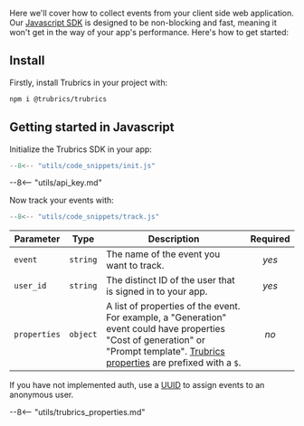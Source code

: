 Here we'll cover how to collect events from your client side web application. Our [Javascript SDK](https://www.npmjs.com/package/@trubrics/trubrics) is designed to be non-blocking and fast, meaning it won't get in the way of your app's performance. Here's how to get started:

## Install

Firstly, install Trubrics in your project with:

```bash
npm i @trubrics/trubrics
```


## Getting started in Javascript

Initialize the Trubrics SDK in your app:


``` ts
--8<-- "utils/code_snippets/init.js"
```

--8<-- "utils/api_key.md"


Now track your events with:

``` ts
--8<-- "utils/code_snippets/track.js"
```

| **Parameter** | **Type** | **Description** | **Required** |
|---|:---:|---|:---:|
| `event` | `string` | The name of the event you want to track. | _yes_ |
| `user_id` | `string` | The distinct ID of the user that is signed in to your app. | _yes_ |
| `properties` | `object` | A list of properties of the event. For example, a "Generation" event could have properties "Cost of generation" or "Prompt template". [Trubrics properties](#trubrics-properties) are prefixed with a `$`. | _no_ |

If you have not implemented auth, use a [UUID](https://www.npmjs.com/package/uuid) to assign events to an anonymous user.

--8<-- "utils/trubrics_properties.md"
